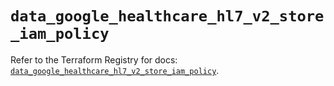 # `data_google_healthcare_hl7_v2_store_iam_policy`

Refer to the Terraform Registry for docs: [`data_google_healthcare_hl7_v2_store_iam_policy`](https://registry.terraform.io/providers/hashicorp/google-beta/6.14.0/docs/data-sources/google_healthcare_hl7_v2_store_iam_policy).
